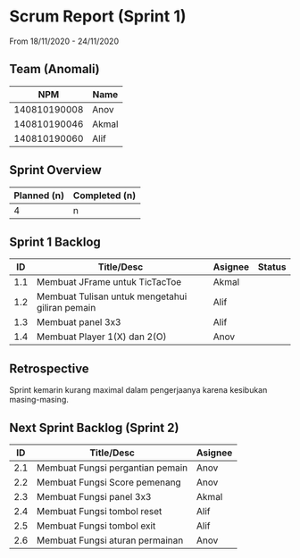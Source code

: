 # Scrum Report (Sprint 1)
 From 18/11/2020 - 24/11/2020

## Team (Anomali)
| NPM           | Name        |
| ------------- |-------------|
| 140810190008 | Anov        |
| 140810190046  | Akmal       |
| 140810190060  | Alif        |

## Sprint Overview
| Planned (n)   | Completed (n) |
| ------------- |-------------- |
| 4             | n             |

## Sprint 1 Backlog

| ID  | Title/Desc | Asignee | Status |
| --- | ---------- | ------- | ------ | 
| 1.1 | Membuat JFrame untuk TicTacToe | Akmal | 
| 1.2 | Membuat Tulisan untuk mengetahui giliran pemain | Alif | 
| 1.3 | Membuat panel 3x3 | Alif | 
| 1.4 | Membuat Player 1(X) dan 2(O) | Anov | 

## Retrospective 

Sprint kemarin kurang maximal dalam pengerjaanya karena kesibukan masing-masing.

## Next Sprint Backlog (Sprint 2)
| ID  | Title/Desc | Asignee | 
| --- | ---------- | ------- | 
| 2.1 | Membuat Fungsi pergantian pemain | Anov |
| 2.2 | Membuat Fungsi Score pemenang | Anov |
| 2.3 | Membuat Fungsi panel 3x3 | Akmal |
| 2.4 | Membuat Fungsi tombol reset | Alif |
| 2.5 | Membuat Fungsi tombol exit | Alif |
| 2.6 | Membuat Fungsi aturan permainan | Anov |
